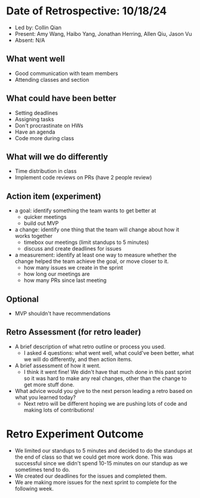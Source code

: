 # Date of Retrospective: 10/18/24

* Led by: Collin Qian
* Present: Amy Wang, Haibo Yang, Jonathan Herring, Allen Qiu, Jason Vu
* Absent: N/A

## What went well

* Good communication with team members
* Attending classes and section

## What could have been better

* Setting deadlines
* Assigning tasks
* Don't procrastinate on HWs
* Have an agenda
* Code more during class

## What will we do differently

* Time distribution in class
* Implement code reviews on PRs (have 2 people review)

## Action item (experiment)

* a goal: identify something the team wants to get better at
  - quicker meetings 
  - build out MVP
* a change: identify one thing that the team will change about how it works together
  - timebox our meetings (limit standups to 5 minutes)
  - discuss and create deadlines for issues
* a measurement: identify at least one way to measure whether the change helped the team achieve the goal, or move closer to it.
  - how many issues we create in the sprint
  - how long our meetings are
  - how many PRs since last meeting

## Optional

* MVP shouldn't have recommendations

## Retro Assessment (for retro leader)

* A brief description of what retro outline or process you used.
  - I asked 4 questions: what went well, what could've been better, what we will do differently, and then action items.
* A brief assessment of how it went.
  - I think it went fine! We didn't have that much done in this past sprint so it was hard to make any real changes, other than the change to get more stuff done.
* What advice would you give to the next person leading a retro
  based on what you learned today?
  - Next retro will be different hoping we are pushing lots of code and making lots of contributions!

# Retro Experiment Outcome

* We limited our standups to 5 minutes and decided to do the standups at the end of class so that we could get more work done. This was successful since we didn't spend 10-15 minutes on our standup as we sometimes tend to do. 
* We created our deadlines for the issues and completed them.
* We are making more issues for the next sprint to complete for the following week. 